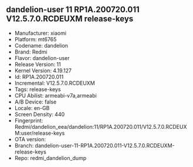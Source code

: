 ## dandelion-user 11 RP1A.200720.011 V12.5.7.0.RCDEUXM release-keys
- Manufacturer: xiaomi
- Platform: mt6765
- Codename: dandelion
- Brand: Redmi
- Flavor: dandelion-user
- Release Version: 11
- Kernel Version: 4.19.127
- Id: RP1A.200720.011
- Incremental: V12.5.7.0.RCDEUXM
- Tags: release-keys
- CPU Abilist: armeabi-v7a,armeabi
- A/B Device: false
- Locale: en-GB
- Screen Density: 440
- Fingerprint: Redmi/dandelion_eea/dandelion:11/RP1A.200720.011/V12.5.7.0.RCDEUXM:user/release-keys
- OTA version: 
- Branch: dandelion-user-11-RP1A.200720.011-V12.5.7.0.RCDEUXM-release-keys
- Repo: redmi_dandelion_dump
